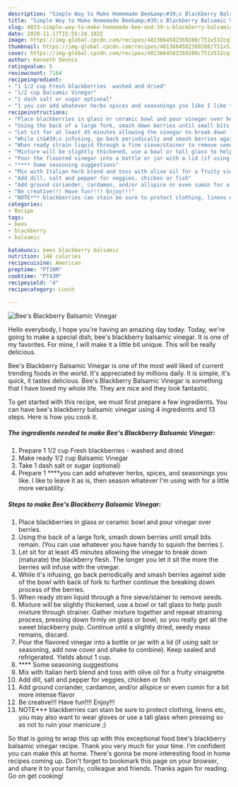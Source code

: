 ```yaml
---
description: "Simple Way to Make Homemade Bee&amp;#39;s Blackberry Balsamic Vinegar"
title: "Simple Way to Make Homemade Bee&amp;#39;s Blackberry Balsamic Vinegar"
slug: 4833-simple-way-to-make-homemade-bee-and-39-s-blackberry-balsamic-vinegar
date: 2020-11-17T15:55:24.102Z
image: https://img-global.cpcdn.com/recipes/4813664582369280/751x532cq70/bees-blackberry-balsamic-vinegar-recipe-main-photo.jpg
thumbnail: https://img-global.cpcdn.com/recipes/4813664582369280/751x532cq70/bees-blackberry-balsamic-vinegar-recipe-main-photo.jpg
cover: https://img-global.cpcdn.com/recipes/4813664582369280/751x532cq70/bees-blackberry-balsamic-vinegar-recipe-main-photo.jpg
author: Kenneth Dennis
ratingvalue: 5
reviewcount: 7164
recipeingredient:
- "1 1/2 cup Fresh blackberries  washed and dried"
- "1/2 cup Balsamic Vinegar"
- "1 dash salt or sugar optional"
- "1 you can add whatever herbs spices and seasonings you like I like to leave it as is then season whatever Im using with for a little more versatility"
recipeinstructions:
- "Place blackberries in glass or ceramic bowl and pour vinegar over berries."
- "Using the back of a large fork, smash down berries until small bits remain. (You can use whatever you have handy to squish the berries )."
- "Let sit for at least 45 minutes allowing the vinegar to break down (maturate) the blackberry flesh. The longer you let it sit the more the berries will infuse with the vinegar."
- "While it&#39;s infusing, go back periodically and smash berries against side of the bowl with back of fork to further continue the breaking down process of the berries."
- "When ready strain liquid through a fine sieve/stainer to remove seeds."
- "Mixture will be slightly thickened, use a bowl or tall glass to help push mixture through strainer. Gather mixture together and repeat straining process, pressing down firmly on glass or bowl, so you really get all the sweet blackberry pulp. Continue until a slightly dried, seedy mass remains, discard."
- "Pour the flavored vinegar into a bottle or jar with a lid (if using salt or seasoning, add now cover and shake to combine). Keep sealed and refrigerated. Yields about 1 cup."
- "**** Some seasoning suggestions"
- "Mix with Italian herb blend and toss with olive oil for a fruity vinaigrette"
- "Add dill, salt and pepper for veggies, chicken or fish"
- "Add ground coriander, cardamon, and/or allspice or even cumin for a bit more intense flavor"
- "Be creative!!! Have fun!!!! Enjoy!!!"
- "NOTE*** blackberries can stain be sure to protect clothing, linens etc, you may also want to wear gloves or use a tall glass when pressing so as not to ruin your manicure ;)"
categories:
- Recipe
tags:
- bees
- blackberry
- balsamic

katakunci: bees blackberry balsamic 
nutrition: 148 calories
recipecuisine: American
preptime: "PT30M"
cooktime: "PT43M"
recipeyield: "4"
recipecategory: Lunch

---
```



![Bee&#39;s Blackberry Balsamic Vinegar](https://img-global.cpcdn.com/recipes/4813664582369280/751x532cq70/bees-blackberry-balsamic-vinegar-recipe-main-photo.jpg)

Hello everybody, I hope you're having an amazing day today. Today, we're going to make a special dish, bee&#39;s blackberry balsamic vinegar. It is one of my favorites. For mine, I will make it a little bit unique. This will be really delicious.

Bee&#39;s Blackberry Balsamic Vinegar is one of the most well liked of current trending foods in the world. It's appreciated by millions daily. It is simple, it's quick, it tastes delicious. Bee&#39;s Blackberry Balsamic Vinegar is something that I have loved my whole life. They are nice and they look fantastic.




To get started with this recipe, we must first prepare a few ingredients. You can have bee&#39;s blackberry balsamic vinegar using 4 ingredients and 13 steps. Here is how you cook it.

<!--inarticleads1-->

##### The ingredients needed to make Bee&#39;s Blackberry Balsamic Vinegar:

1. Prepare 1 1/2 cup Fresh blackberries - washed and dried
1. Make ready 1/2 cup Balsamic Vinegar
1. Take 1 dash salt or sugar (optional)
1. Prepare 1 ****you can add whatever herbs, spices, and seasonings you like. I like to leave it as is, then season whatever I&#39;m using with for a little more versatility.




<!--inarticleads2-->

##### Steps to make Bee&#39;s Blackberry Balsamic Vinegar:

1. Place blackberries in glass or ceramic bowl and pour vinegar over berries.
1. Using the back of a large fork, smash down berries until small bits remain. (You can use whatever you have handy to squish the berries ).
1. Let sit for at least 45 minutes allowing the vinegar to break down (maturate) the blackberry flesh. The longer you let it sit the more the berries will infuse with the vinegar.
1. While it&#39;s infusing, go back periodically and smash berries against side of the bowl with back of fork to further continue the breaking down process of the berries.
1. When ready strain liquid through a fine sieve/stainer to remove seeds.
1. Mixture will be slightly thickened, use a bowl or tall glass to help push mixture through strainer. Gather mixture together and repeat straining process, pressing down firmly on glass or bowl, so you really get all the sweet blackberry pulp. Continue until a slightly dried, seedy mass remains, discard.
1. Pour the flavored vinegar into a bottle or jar with a lid (if using salt or seasoning, add now cover and shake to combine). Keep sealed and refrigerated. Yields about 1 cup.
1. **** Some seasoning suggestions
1. Mix with Italian herb blend and toss with olive oil for a fruity vinaigrette
1. Add dill, salt and pepper for veggies, chicken or fish
1. Add ground coriander, cardamon, and/or allspice or even cumin for a bit more intense flavor
1. Be creative!!! Have fun!!!! Enjoy!!!
1. NOTE*** blackberries can stain be sure to protect clothing, linens etc, you may also want to wear gloves or use a tall glass when pressing so as not to ruin your manicure ;)




So that is going to wrap this up with this exceptional food bee&#39;s blackberry balsamic vinegar recipe. Thank you very much for your time. I'm confident you can make this at home. There's gonna be more interesting food in home recipes coming up. Don't forget to bookmark this page on your browser, and share it to your family, colleague and friends. Thanks again for reading. Go on get cooking!
